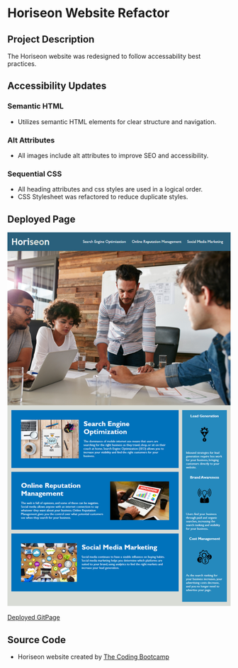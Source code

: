 # Horiseon Website Refactor

## Project Description

The Horiseon website was redesigned to follow accessability best practices.

## Accessibility Updates

### Semantic HTML

- Utilizes semantic HTML elements for clear structure and navigation.

### Alt Attributes

- All images include alt attributes to improve SEO and accessibility.

### Sequential CSS

- All heading attributes and css styles are used in a logical order.
- CSS Stylesheet was refactored to reduce duplicate styles.

## Deployed Page

![Deployed Page Screenshot](./assets/images/refactor-demo.png)

[Deployed GitPage](https://lixiviate.github.io/C1-Horiseon-Refactor/)

## Source Code

- Horiseon website created by [The Coding Bootcamp](https://github.com/coding-boot-camp/urban-octo-telegram)

